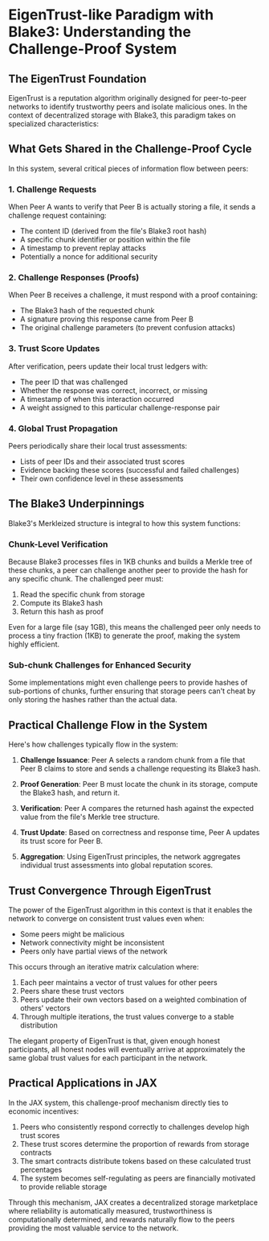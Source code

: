 # EigenTrust-like Paradigm with Blake3: Understanding the Challenge-Proof System

## The EigenTrust Foundation

EigenTrust is a reputation algorithm originally designed for peer-to-peer networks to identify trustworthy peers and isolate malicious ones. In the context of decentralized storage with Blake3, this paradigm takes on specialized characteristics:

## What Gets Shared in the Challenge-Proof Cycle

In this system, several critical pieces of information flow between peers:

### 1. Challenge Requests

When Peer A wants to verify that Peer B is actually storing a file, it sends a challenge request containing:

- The content ID (derived from the file's Blake3 root hash)
- A specific chunk identifier or position within the file
- A timestamp to prevent replay attacks
- Potentially a nonce for additional security

### 2. Challenge Responses (Proofs)

When Peer B receives a challenge, it must respond with a proof containing:

- The Blake3 hash of the requested chunk
- A signature proving this response came from Peer B
- The original challenge parameters (to prevent confusion attacks)

### 3. Trust Score Updates

After verification, peers update their local trust ledgers with:

- The peer ID that was challenged
- Whether the response was correct, incorrect, or missing
- A timestamp of when this interaction occurred
- A weight assigned to this particular challenge-response pair

### 4. Global Trust Propagation

Peers periodically share their local trust assessments:

- Lists of peer IDs and their associated trust scores
- Evidence backing these scores (successful and failed challenges)
- Their own confidence level in these assessments

## The Blake3 Underpinnings

Blake3's Merkleized structure is integral to how this system functions:

### Chunk-Level Verification

Because Blake3 processes files in 1KB chunks and builds a Merkle tree of these chunks, a peer can challenge another peer to provide the hash for any specific chunk. The challenged peer must:

1. Read the specific chunk from storage
2. Compute its Blake3 hash
3. Return this hash as proof

Even for a large file (say 1GB), this means the challenged peer only needs to process a tiny fraction (1KB) to generate the proof, making the system highly efficient.

### Sub-chunk Challenges for Enhanced Security

Some implementations might even challenge peers to provide hashes of sub-portions of chunks, further ensuring that storage peers can't cheat by only storing the hashes rather than the actual data.

## Practical Challenge Flow in the System

Here's how challenges typically flow in the system:

1. **Challenge Issuance**: Peer A selects a random chunk from a file that Peer B claims to store and sends a challenge requesting its Blake3 hash.

2. **Proof Generation**: Peer B must locate the chunk in its storage, compute the Blake3 hash, and return it.

3. **Verification**: Peer A compares the returned hash against the expected value from the file's Merkle tree structure.

4. **Trust Update**: Based on correctness and response time, Peer A updates its trust score for Peer B.

5. **Aggregation**: Using EigenTrust principles, the network aggregates individual trust assessments into global reputation scores.

## Trust Convergence Through EigenTrust

The power of the EigenTrust algorithm in this context is that it enables the network to converge on consistent trust values even when:

- Some peers might be malicious
- Network connectivity might be inconsistent
- Peers only have partial views of the network

This occurs through an iterative matrix calculation where:

1. Each peer maintains a vector of trust values for other peers
2. Peers share these trust vectors
3. Peers update their own vectors based on a weighted combination of others' vectors
4. Through multiple iterations, the trust values converge to a stable distribution

The elegant property of EigenTrust is that, given enough honest participants, all honest nodes will eventually arrive at approximately the same global trust values for each participant in the network.

## Practical Applications in JAX

In the JAX system, this challenge-proof mechanism directly ties to economic incentives:

1. Peers who consistently respond correctly to challenges develop high trust scores
2. These trust scores determine the proportion of rewards from storage contracts
3. The smart contracts distribute tokens based on these calculated trust percentages
4. The system becomes self-regulating as peers are financially motivated to provide reliable storage

Through this mechanism, JAX creates a decentralized storage marketplace where reliability is automatically measured, trustworthiness is computationally determined, and rewards naturally flow to the peers providing the most valuable service to the network.
